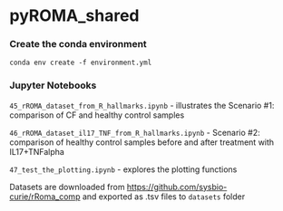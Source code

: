 # pyROMA_shared

### Create the conda environment

`conda env create -f environment.yml`


### Jupyter Notebooks

`45_rROMA_dataset_from_R_hallmarks.ipynb` - illustrates the Scenario #1: comparison of CF and healthy control samples

`46_rROMA_dataset_il17_TNF_from_R_hallmarks.ipynb` - Scenario #2: comparison of healthy control samples before and after treatment with IL17+TNFalpha 

`47_test_the_plotting.ipynb` - explores the plotting functions

Datasets are downloaded from https://github.com/sysbio-curie/rRoma_comp and exported as .tsv files to `datasets` folder